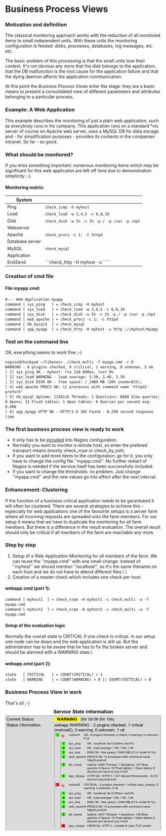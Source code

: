 # Business Process Views

### Motivation and definition

The classical monitoring approach works with the reduction of all monitored items to small independent units. With these units the monitoring configuration is feeded: disks, processes, databases, log messages, etc. etc.

The basic problem of this processing is that the small units lose their context. It's not obvious any more that the disk belongs to the application, that the DB malfunction is the root cause for the application failure and that the dying daemon affects the application communication.

At this point the *Business Process Views* enter the stage: they are a basic means to present a consolidated view of different parameters and attributes belonging to a particular process.

### Example: A Web Application 

This example describes the monitoring of just a plain web application, such as everybody runs in his company. This application runs on a standard *nix server of course on Apache web server, uses a MySQL DB for data storage and - for simplification purposes - provides its contents in the companies intranet. So far - so good.

### What should be monitored?

If you miss something important: numerous monitoring items which may be significant for this web applicaton are left off here due to demonstration simplicity ;-).


#### Monitoring matrix:
| System  ||         
| ----------          | ---------					|
| Ping                | ```check_icmp -h myhost```                        | 
| Load                | ```check_load -w 3,4,5 -c 6,8,10```               | 
| Disk                | ```check_disk -w 5% -c 2% -p / -p /var -p /opt``` | 
| Webserver  ||      
| Apache              | ```check_procs -c 1: -C httpd```                  | 
| Database server  ||
| MySQL               | ```check_mysql```                                 | 
| Application ||     
| End2end             | ```check_http -H myhost -u `<URL>````               | 


### Creation of cmd file

#### File myapp.cmd:
```
#--- Web-Application myapp
command [ sys_ping   ] = check_icmp -H myhost
command [ sys_load   ] = check_load -w 3,4,5 -c 6,8,10
command [ sys_disk   ] = check_disk -w 5% -c 2% -p / -p /var -p /opt
command [ web_apache ] = check_procs -c 1: -C httpd
command [ db_mysqld  ] = check_mysql
command [ app_myapp  ] = check_http -H myhost -u http ://myhost/myapp
```


### Test on the command line

OK, everything seems to work fine ;-)

```
nagios@thinkpad ~/libexec> ./check_multi -f myapp.cmd -r 0
WARNING - 6 plugins checked, 0 critical, 1 warning, 0 unknown, 5 ok
[ 1] sys_ping OK - myhost: rta 110.090ms, lost 0%
[ 2] sys_load WARNING - load average: 3.50, 3.40, 3.39
[ 3] sys_disk DISK OK - free space: / 2409 MB (20% inode=81%);
[ 4] web_apache PROCS OK: 11 processes with command name 'httpd2-prefork'
[ 5] db_mysql Uptime: 1134116 Threads: 1 Questions: 8888 Slow queries: 0 Opens: 12 Flush tables: 1 Open tables: 6 Queries per second avg: 0.008
[ 6] app_myapp HTTP OK - HTTP/1.0 302 Found - 0.290 second response time
```

### The first business process view is ready to work

*  It only has to be [included](configuration/nagios.md) into Nagios configuration. 
*  Normally you want to monitor a remote host, so enter the prefered transport means (mostly check_nrpe or check_by_ssh).
*  If you want to add more items to the configuration: go for it, you only have to change the config file ''myapp.cmd''. No further restart of Nagios is needed if the service itself has been successfully included. 
*  If you want to change the thresholds: no problem. Just change ''myapp.cmd'' and the new values go into effect after the next interval.

### Enhancement: Clustering

If the function of a business critical application needs to be garantueed it will often be clustered. There are several strategies to achieve this - especially for web applications one of the favourite setups is a server farm where all incoming requests are spreaded onto the farm members. 
For our setup it means that we have to duplicate the monitoring for all farm members. But there is a difference in the result evaluation. The overall result should only be critical if all members of the farm are reachable any more.


### Step by step

 1.  Setup of a Web Application Monitoring for all members of the farm.
     We can reuse the ''myapp.cmd'' with one small change: instead of ''myhost'' we should mention ''localhost'', so it's the same filename on each host and we do not have to attend different files.\\ \\  
 2.  Creation of a master check which includes one check per host:



#### webapp.cmd (part 1):
```
command [ myhost1  ] = check_nrpe -H myhost1 -c check_multi -a -f myapp.cmd
command [ myhost2  ] = check_nrpe -H myhost2 -c check_multi -a -f myapp.cmd
```

#### Setup of the evaluation logic
Normally the overall state is CRITICAL if one check is critical. In our setup one node can be down and the web application is still up. But the administrator has to be aware that he has to fix the broken server and should be alarmed with a WARNING state.\\ 

#### webapp.cmd (part 2):
```
state   [ CRITICAL   ] = COUNT(CRITICAL) > 1
state   [ WARNING    ] = COUNT(WARNING) > 0 || COUNT(CRITICAL) > 0
```

### Business Process View in work

That's all ;-)


![webapp](pictures/screenshot/webapp.png)